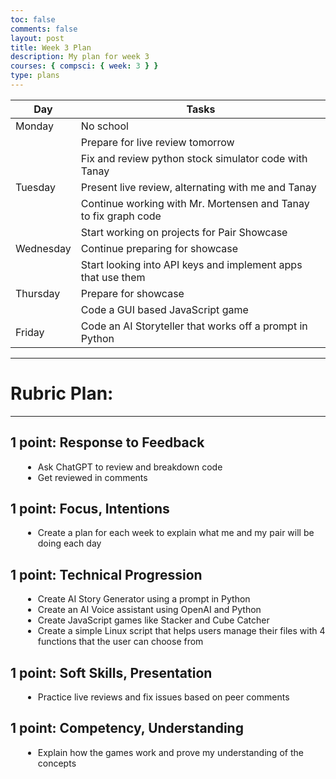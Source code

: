 ```yaml
---
toc: false
comments: false
layout: post
title: Week 3 Plan
description: My plan for week 3
courses: { compsci: { week: 3 } }
type: plans
---
```


| Day       | Tasks                                                           |
| --------- | --------------------------------------------------------------- |
| Monday    | No school                                                       |
|           | Prepare for live review tomorrow                                |
|           | Fix and review python stock simulator code with Tanay           |
| Tuesday   | Present live review, alternating with me and Tanay              |
|           | Continue working with Mr. Mortensen and Tanay to fix graph code |
|           | Start working on projects for Pair Showcase                     |
| Wednesday | Continue preparing for showcase                                 |
|           | Start looking into API keys and implement apps that use them    |
| Thursday  | Prepare for showcase                                            |
|           | Code a GUI based JavaScript game                                |
| Friday    | Code an AI Storyteller that works off a prompt in Python        |

---

# Rubric Plan:

---

<style>
  .bullet-points {
    list-style-type: disc; 
    margin-left: 20px; 
    margin-bottom: 10px;
  }
</style>

## 1 point: Response to Feedback

<ul class="bullet-points">
  <li>Ask ChatGPT to review and breakdown code</li>
  <li>Get reviewed in comments</li>
</ul>

## 1 point: Focus, Intentions

<ul class="bullet-points">
  <li>Create a plan for each week to explain what me and my pair will be doing each day</li>
</ul>

## 1 point: Technical Progression

<ul class="bullet-points">
  <li>Create AI Story Generator using a prompt in Python</li>
  <li>Create an AI Voice assistant using OpenAI and Python</li>
  <li>Create JavaScript games like Stacker and Cube Catcher</li>
  <li>Create a simple Linux script that helps users manage their files with 4 functions that the user can choose from</li>
</ul>

## 1 point: Soft Skills, Presentation

<ul class="bullet-points">
  <li>Practice live reviews and fix issues based on peer comments</li>
</ul>

## 1 point: Competency, Understanding

<ul class="bullet-points">
  <li>Explain how the games work and prove my understanding of the concepts</li>
</ul>
